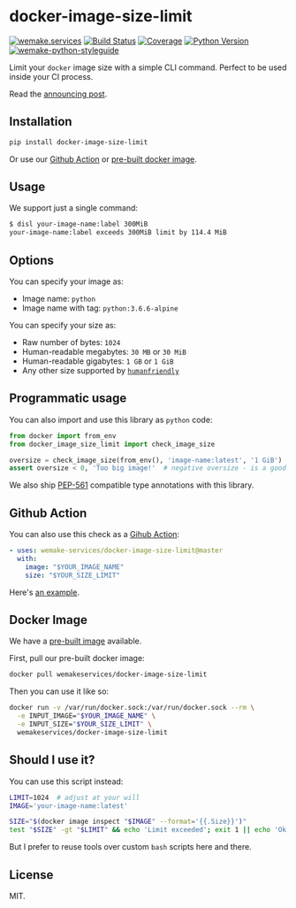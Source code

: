 # docker-image-size-limit

[![wemake.services](https://img.shields.io/badge/%20-wemake.services-green.svg?label=%20&logo=data%3Aimage%2Fpng%3Bbase64%2CiVBORw0KGgoAAAANSUhEUgAAABAAAAAQCAMAAAAoLQ9TAAAABGdBTUEAALGPC%2FxhBQAAAAFzUkdCAK7OHOkAAAAbUExURQAAAAAAAAAAAAAAAAAAAAAAAAAAAAAAAP%2F%2F%2F5TvxDIAAAAIdFJOUwAjRA8xXANAL%2Bv0SAAAADNJREFUGNNjYCAIOJjRBdBFWMkVQeGzcHAwksJnAPPZGOGAASzPzAEHEGVsLExQwE7YswCb7AFZSF3bbAAAAABJRU5ErkJggg%3D%3D)](https://wemake.services)
[![Build Status](https://travis-ci.com/wemake-services/docker-image-size-limit.svg?branch=master)](https://travis-ci.com/wemake-services/docker-image-size-limit)
[![Coverage](https://coveralls.io/repos/github/wemake-services/docker-image-size-limit/badge.svg?branch=master)](https://coveralls.io/github/wemake-services/docker-image-size-limit?branch=master)
[![Python Version](https://img.shields.io/pypi/pyversions/docker-image-size-limit.svg)](https://pypi.org/project/docker-image-size-limit/)
[![wemake-python-styleguide](https://img.shields.io/badge/style-wemake-000000.svg)](https://github.com/wemake-services/wemake-python-styleguide)

Limit your `docker` image size with a simple CLI command.
Perfect to be used inside your CI process.

Read the [announcing post](https://sobolevn.me/2019/03/announcing-docker-image-size-limit).


## Installation

```bash
pip install docker-image-size-limit
```

Or use our [Github Action](https://github.com/wemake-services/docker-image-size-limit#github-action) or [pre-built docker image](https://github.com/wemake-services/docker-image-size-limit#docker-image).


## Usage

We support just a single command:

```bash
$ disl your-image-name:label 300MiB
your-image-name:label exceeds 300MiB limit by 114.4 MiB
```


## Options

You can specify your image as:

- Image name: `python`
- Image name with tag: `python:3.6.6-alpine`

You can specify your size as:

- Raw number of bytes: `1024`
- Human-readable megabytes: `30 MB` or `30 MiB`
- Human-readable gigabytes: `1 GB` or `1 GiB`
- Any other size supported by [`humanfriendly`](https://humanfriendly.readthedocs.io/en/latest/api.html#humanfriendly.parse_size)


## Programmatic usage

You can also import and use this library as `python` code:

```python
from docker import from_env
from docker_image_size_limit import check_image_size

oversize = check_image_size(from_env(), 'image-name:latest', '1 GiB')
assert oversize < 0, 'Too big image!'  # negative oversize - is a good thing!
```

We also ship [PEP-561](https://www.python.org/dev/peps/pep-0561/)
compatible type annotations with this library.


## Github Action

You can also use this check as a [Gihub Action](https://github.com/marketplace/actions/docker-image-size-limit):

```yaml
- uses: wemake-services/docker-image-size-limit@master
  with:
    image: "$YOUR_IMAGE_NAME"
    size: "$YOUR_SIZE_LIMIT"
```

Here's [an example](https://github.com/wemake-services/docker-image-size-limit/actions?query=workflow%3Adisl).


## Docker Image

We have a [pre-built image](https://hub.docker.com/r/wemakeservices/docker-image-size-limit) available.

First, pull our pre-built docker image:

```bash
docker pull wemakeservices/docker-image-size-limit
```

Then you can use it like so:

```bash
docker run -v /var/run/docker.sock:/var/run/docker.sock --rm \
  -e INPUT_IMAGE="$YOUR_IMAGE_NAME" \
  -e INPUT_SIZE="$YOUR_SIZE_LIMIT" \
  wemakeservices/docker-image-size-limit
```


## Should I use it?

You can use this script instead:

```bash
LIMIT=1024  # adjust at your will
IMAGE='your-image-name:latest'

SIZE="$(docker image inspect "$IMAGE" --format='{{.Size}}')"
test "$SIZE" -gt "$LIMIT" && echo 'Limit exceeded'; exit 1 || echo 'Ok!'
```

But I prefer to reuse tools over
custom `bash` scripts here and there.


## License

MIT.
